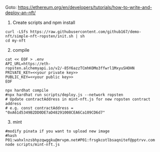 
Goto: https://ethereum.org/en/developers/tutorials/how-to-write-and-deploy-an-nft/

1. Create scripts and npm install
```
curl -LSfs https://raw.githubusercontent.com/github167/demo-nft/simple-nft-ropsten/init.sh | sh
cd my-nft
```

2. compile
```
cat << EOF > .env
API_URL=https://eth-ropsten.alchemyapi.io/v2/-85Y6azzTCmhKOMo3ffwrl1MxyuSHOHN
PRIVATE_KEY=<<your private key>>
PUBLIC_KEY=<<your public key>>
EOF

npx hardhat compile
#npx hardhat run scripts/deploy.js --network ropsten
# Update contractAddress in mint-nft.js for new ropsten contract address
# e.g. const contractAddress = "0xA61d5349B2DD0DE7aD48291008CEA6Ca109CD6d7"

```

3. mint
```
#modify pinata if you want to upload new image
#hash P01:wahxlnzsbhpzqwggku@mrvpm.net#P01:frsgkcotlbsaqnitef@pptrvv.com
node scripts/mint-nft.js
```
